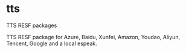 # tts
TTS RESF packages

TTS RESF package for Azure, Baidu, Xunfei, Amazon, Youdao, Aliyun, Tencent, Google and a local espeak.

